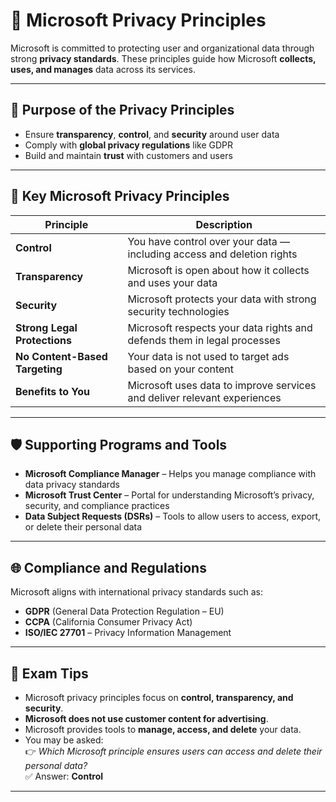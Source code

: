 # 🔐 Microsoft Privacy Principles

Microsoft is committed to protecting user and organizational data through strong **privacy standards**. These principles guide how Microsoft **collects, uses, and manages** data across its services.

---

## 🎯 Purpose of the Privacy Principles

- Ensure **transparency**, **control**, and **security** around user data
- Comply with **global privacy regulations** like GDPR
- Build and maintain **trust** with customers and users

---

## 🧱 Key Microsoft Privacy Principles

| Principle            | Description |
|----------------------|-------------|
| **Control**          | You have control over your data — including access and deletion rights |
| **Transparency**     | Microsoft is open about how it collects and uses your data |
| **Security**         | Microsoft protects your data with strong security technologies |
| **Strong Legal Protections** | Microsoft respects your data rights and defends them in legal processes |
| **No Content-Based Targeting** | Your data is not used to target ads based on your content |
| **Benefits to You**  | Microsoft uses data to improve services and deliver relevant experiences |

---

## 🛡️ Supporting Programs and Tools

- **Microsoft Compliance Manager** – Helps you manage compliance with data privacy standards
- **Microsoft Trust Center** – Portal for understanding Microsoft’s privacy, security, and compliance practices
- **Data Subject Requests (DSRs)** – Tools to allow users to access, export, or delete their personal data

---

## 🌐 Compliance and Regulations

Microsoft aligns with international privacy standards such as:

- **GDPR** (General Data Protection Regulation – EU)
- **CCPA** (California Consumer Privacy Act)
- **ISO/IEC 27701** – Privacy Information Management

---

## 📝 Exam Tips

- Microsoft privacy principles focus on **control, transparency, and security**.
- **Microsoft does not use customer content for advertising**.
- Microsoft provides tools to **manage, access, and delete** your data.
- You may be asked:  
  👉 *Which Microsoft principle ensures users can access and delete their personal data?*  
  ✅ Answer: **Control**

---